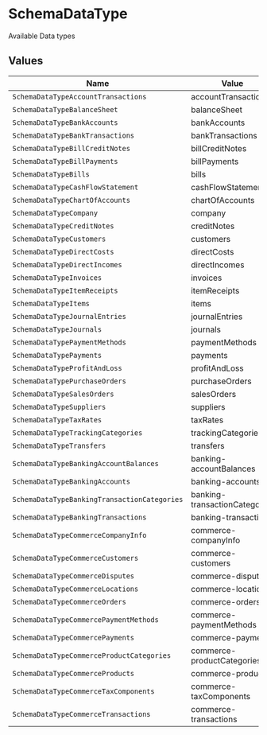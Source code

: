 # SchemaDataType

Available Data types


## Values

| Name                                         | Value                                        |
| -------------------------------------------- | -------------------------------------------- |
| `SchemaDataTypeAccountTransactions`          | accountTransactions                          |
| `SchemaDataTypeBalanceSheet`                 | balanceSheet                                 |
| `SchemaDataTypeBankAccounts`                 | bankAccounts                                 |
| `SchemaDataTypeBankTransactions`             | bankTransactions                             |
| `SchemaDataTypeBillCreditNotes`              | billCreditNotes                              |
| `SchemaDataTypeBillPayments`                 | billPayments                                 |
| `SchemaDataTypeBills`                        | bills                                        |
| `SchemaDataTypeCashFlowStatement`            | cashFlowStatement                            |
| `SchemaDataTypeChartOfAccounts`              | chartOfAccounts                              |
| `SchemaDataTypeCompany`                      | company                                      |
| `SchemaDataTypeCreditNotes`                  | creditNotes                                  |
| `SchemaDataTypeCustomers`                    | customers                                    |
| `SchemaDataTypeDirectCosts`                  | directCosts                                  |
| `SchemaDataTypeDirectIncomes`                | directIncomes                                |
| `SchemaDataTypeInvoices`                     | invoices                                     |
| `SchemaDataTypeItemReceipts`                 | itemReceipts                                 |
| `SchemaDataTypeItems`                        | items                                        |
| `SchemaDataTypeJournalEntries`               | journalEntries                               |
| `SchemaDataTypeJournals`                     | journals                                     |
| `SchemaDataTypePaymentMethods`               | paymentMethods                               |
| `SchemaDataTypePayments`                     | payments                                     |
| `SchemaDataTypeProfitAndLoss`                | profitAndLoss                                |
| `SchemaDataTypePurchaseOrders`               | purchaseOrders                               |
| `SchemaDataTypeSalesOrders`                  | salesOrders                                  |
| `SchemaDataTypeSuppliers`                    | suppliers                                    |
| `SchemaDataTypeTaxRates`                     | taxRates                                     |
| `SchemaDataTypeTrackingCategories`           | trackingCategories                           |
| `SchemaDataTypeTransfers`                    | transfers                                    |
| `SchemaDataTypeBankingAccountBalances`       | banking-accountBalances                      |
| `SchemaDataTypeBankingAccounts`              | banking-accounts                             |
| `SchemaDataTypeBankingTransactionCategories` | banking-transactionCategories                |
| `SchemaDataTypeBankingTransactions`          | banking-transactions                         |
| `SchemaDataTypeCommerceCompanyInfo`          | commerce-companyInfo                         |
| `SchemaDataTypeCommerceCustomers`            | commerce-customers                           |
| `SchemaDataTypeCommerceDisputes`             | commerce-disputes                            |
| `SchemaDataTypeCommerceLocations`            | commerce-locations                           |
| `SchemaDataTypeCommerceOrders`               | commerce-orders                              |
| `SchemaDataTypeCommercePaymentMethods`       | commerce-paymentMethods                      |
| `SchemaDataTypeCommercePayments`             | commerce-payments                            |
| `SchemaDataTypeCommerceProductCategories`    | commerce-productCategories                   |
| `SchemaDataTypeCommerceProducts`             | commerce-products                            |
| `SchemaDataTypeCommerceTaxComponents`        | commerce-taxComponents                       |
| `SchemaDataTypeCommerceTransactions`         | commerce-transactions                        |